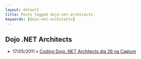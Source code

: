 ```yaml
---
layout: default
title: Posts tagged dojo-net-architects
keywords: [dojo-net-architects]
---
```

<h2 class="category">Dojo .NET Architects</h2>
<ul class="posts">
<li>
<p>
<span class="date">17/05/2011</span> &raquo; 
<a href="/blog/coding-dojo-net-architects-dia-26-na-caelum">Coding Dojo .NET Architects dia 26 na Caelum</a>
</p>
</li> 
</ul>
